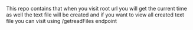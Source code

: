 This repo contains that when you visit root url you will get the current time as well the text file will be created and if you want to view all created text file you can visit using  /getreadFiles endpoint
